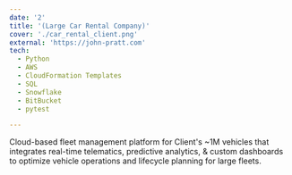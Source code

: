 ```yaml
---
date: '2'
title: '(Large Car Rental Company)'
cover: './car_rental_client.png'
external: 'https://john-pratt.com'
tech:
  - Python
  - AWS
  - CloudFormation Templates
  - SQL
  - Snowflake
  - BitBucket
  - pytest

---
```


Cloud-based fleet management platform for Client's ~1M vehicles that integrates real-time telematics, predictive analytics, & custom dashboards to optimize vehicle operations and lifecycle planning for large fleets.
